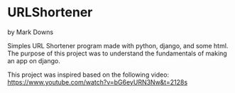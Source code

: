 # URLShortener
by Mark Downs

Simples URL Shortener program made with python, django, and some html. The purpose of this project was to understand the fundamentals of making an app on django.

This project was inspired based on the following video: https://www.youtube.com/watch?v=bG6eyURN3Nw&t=2128s
